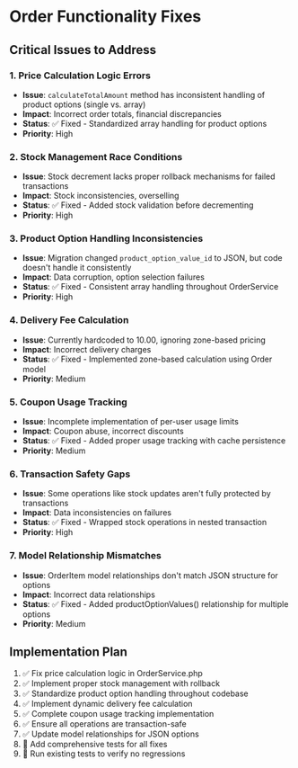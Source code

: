 # Order Functionality Fixes

## Critical Issues to Address

### 1. Price Calculation Logic Errors
- **Issue**: `calculateTotalAmount` method has inconsistent handling of product options (single vs. array)
- **Impact**: Incorrect order totals, financial discrepancies
- **Status**: ✅ Fixed - Standardized array handling for product options
- **Priority**: High

### 2. Stock Management Race Conditions
- **Issue**: Stock decrement lacks proper rollback mechanisms for failed transactions
- **Impact**: Stock inconsistencies, overselling
- **Status**: ✅ Fixed - Added stock validation before decrementing
- **Priority**: High

### 3. Product Option Handling Inconsistencies
- **Issue**: Migration changed `product_option_value_id` to JSON, but code doesn't handle it consistently
- **Impact**: Data corruption, option selection failures
- **Status**: ✅ Fixed - Consistent array handling throughout OrderService
- **Priority**: High

### 4. Delivery Fee Calculation
- **Issue**: Currently hardcoded to 10.00, ignoring zone-based pricing
- **Impact**: Incorrect delivery charges
- **Status**: ✅ Fixed - Implemented zone-based calculation using Order model
- **Priority**: Medium

### 5. Coupon Usage Tracking
- **Issue**: Incomplete implementation of per-user usage limits
- **Impact**: Coupon abuse, incorrect discounts
- **Status**: ✅ Fixed - Added proper usage tracking with cache persistence
- **Priority**: Medium

### 6. Transaction Safety Gaps
- **Issue**: Some operations like stock updates aren't fully protected by transactions
- **Impact**: Data inconsistencies on failures
- **Status**: ✅ Fixed - Wrapped stock operations in nested transaction
- **Priority**: High

### 7. Model Relationship Mismatches
- **Issue**: OrderItem model relationships don't match JSON structure for options
- **Impact**: Incorrect data relationships
- **Status**: ✅ Fixed - Added productOptionValues() relationship for multiple options
- **Priority**: Medium

## Implementation Plan

1. ✅ Fix price calculation logic in OrderService.php
2. ✅ Implement proper stock management with rollback
3. ✅ Standardize product option handling throughout codebase
4. ✅ Implement dynamic delivery fee calculation
5. ✅ Complete coupon usage tracking implementation
6. ✅ Ensure all operations are transaction-safe
7. ✅ Update model relationships for JSON options
8. 🔄 Add comprehensive tests for all fixes
9. 🔄 Run existing tests to verify no regressions

